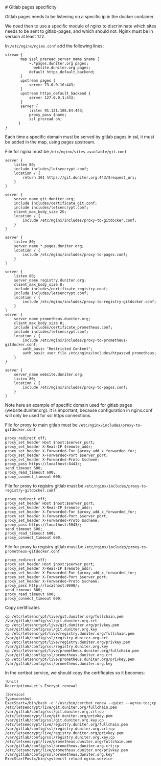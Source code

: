 # Gitlab pages specificity

Gitlab pages needs to be listening on a specific ip in the docker container.

We need then to use a specific module of nginx to discriminate which sites needs to be sent to gitlab-pages, and which should not. Nginx must be in version at least 1.12.

In `/etc/nginx/nginx.conf` add the following lines:
```
stream {
       map $ssl_preread_server_name $name {
       	   ~.*pages.duniter.org pages;
	         website.duniter.org pages;
           default https_default_backend;
       }
       upstream pages {
           server 73.0.0.10:443;
       }
       upstream https_default_backend {
           server 127.0.0.1:443;
       }
       server {
           listen 91.121.108.84:443;
           proxy_pass $name;
           ssl_preread on;
      }
}
```

Each time a specific domain must be served by gitlab pages in ssl, it must be added in the map, using pages upstream.


File for nginx must be `/etc/nginx/sites-available/git.conf`

```
server {
    listen 80;
    include includes/letsencrypt.conf;
    location / {
        return 301 https://git.duniter.org:443/$request_uri;
    }
}

server {
    server_name git.duniter.org;
    include includes/certificate_git.conf;
    include includes/letsencrypt.conf;
    client_max_body_size 2G;
    location / {
        include /etc/nginx/includes/proxy-to-gitdocker.conf;
    }
}

server {
    listen 80;
    server_name *.pages.duniter.org;
    location / {
        include /etc/nginx/includes/proxy-to-pages.conf;
    }
}

server {
    listen 80;
    server_name registry.duniter.org;
    client_max_body_size 0;
    include includes/certificate_registry.conf;
    include includes/letsencrypt.conf;
    location / {
        include /etc/nginx/includes/proxy-to-registry-gitdocker.conf;
    }
}
server {
    server_name prometheus.duniter.org;
    client_max_body_size 0;
    include includes/certificate_prometheus.conf;
    include includes/letsencrypt.conf;
    location / {
        include /etc/nginx/includes/proxy-to-prometheus-gitdocker.conf;
        auth_basic "Restricted Content";
        auth_basic_user_file /etc/nginx/includes/htpasswd_prometheus;
    }
}

server {
    server_name website.duniter.org;
    listen 80;
    location / {
        include /etc/nginx/includes/proxy-to-pages.conf;
    }
}
```

Note here an example of specific domain used for gitlab pages (website.duniter.org). It is important, because configuration in nginx.conf will only be used for ssl https connections.

File for proxy to main gitlab must be `/etc/nginx/includes/proxy-to-gitdocker.conf`

```
proxy_redirect off;
proxy_set_header Host $host:$server_port;
proxy_set_header X-Real-IP $remote_addr;
proxy_set_header X-Forwarded-For $proxy_add_x_forwarded_for;
proxy_set_header X-Forwarded-Port $server_port;
proxy_set_header X-Forwarded-Proto $scheme;
proxy_pass https://localhost:8443/;
send_timeout 600;
proxy_read_timeout 600;
proxy_connect_timeout 600;
```


File for proxy to registry gitlab must be `/etc/nginx/includes/proxy-to-registry-gitdocker.conf`

```
proxy_redirect off;
proxy_set_header Host $host:$server_port;
proxy_set_header X-Real-IP $remote_addr;
proxy_set_header X-Forwarded-For $proxy_add_x_forwarded_for;
proxy_set_header X-Forwarded-Port $server_port;
proxy_set_header X-Forwarded-Proto $scheme;
proxy_pass https://localhost:5043/;
send_timeout 600;
proxy_read_timeout 600;
proxy_connect_timeout 600;
```
File for proxy to registry gitlab must be `/etc/nginx/includes/proxy-to-prometheus-gitdocker.conf`

```
proxy_redirect off;
proxy_set_header Host $host:$server_port;
proxy_set_header X-Real-IP $remote_addr;
proxy_set_header X-Forwarded-For $proxy_add_x_forwarded_for;
proxy_set_header X-Forwarded-Port $server_port;
proxy_set_header X-Forwarded-Proto $scheme;
proxy_pass http://localhost:9090/;
send_timeout 600;
proxy_read_timeout 600;
proxy_connect_timeout 600;
```

Copy certificates

```
cp /etc/letsencrypt/live/git.duniter.org/fullchain.pem /var/gitlab/config/ssl/git.duniter.org.crt
cp /etc/letsencrypt/live/git.duniter.org/privkey.pem /var/gitlab/config/ssl/git.duniter.org.key
cp /etc/letsencrypt/live/registry.duniter.org/fullchain.pem /var/gitlab/config/ssl/registry.duniter.org.crt
cp /etc/letsencrypt/live/registry.duniter.org/privkey.pem /var/gitlab/config/ssl/registry.duniter.org.key
cp /etc/letsencrypt/live/prometheus.duniter.org/fullchain.pem /var/gitlab/config/ssl/prometheus.duniter.org.crt
cp /etc/letsencrypt/live/prometheus.duniter.org/privkey.pem /var/gitlab/config/ssl/prometheus.duniter.org.key
```

In the certbot service, we should copy the certificates so it becomes:

```
[Unit]
Description=Let's Encrypt renewal

[Service]
Type=oneshot
ExecStart=/bin/bash -c "/usr/bin/certbot renew --quiet --agree-tos;cp /etc/letsencrypt/live/git.duniter.org/fullchain.pem /var/gitlab/config/ssl/git.duniter.org.crt;cp /etc/letsencrypt/live/git.duniter.org/privkey.pem /var/gitlab/config/ssl/git.duniter.org.key;cp /etc/letsencrypt/live/registry.duniter.org/fullchain.pem /var/gitlab/config/ssl/registry.duniter.org.crt;cp /etc/letsencrypt/live/registry.duniter.org/privkey.pem /var/gitlab/config/ssl/registry.duniter.org.key;cp /etc/letsencrypt/live/prometheus.duniter.org/fullchain.pem /var/gitlab/config/ssl/prometheus.duniter.org.crt;cp /etc/letsencrypt/live/prometheus.duniter.org/privkey.pem /var/gitlab/config/ssl/prometheus.duniter.org.key"
ExecStartPost=/bin/systemctl reload nginx.service
```
